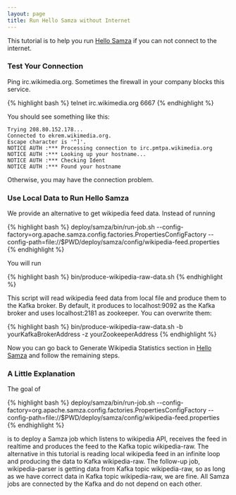 ```yaml
---
layout: page
title: Run Hello Samza without Internet
---
```

<!--
   Licensed to the Apache Software Foundation (ASF) under one or more
   contributor license agreements.  See the NOTICE file distributed with
   this work for additional information regarding copyright ownership.
   The ASF licenses this file to You under the Apache License, Version 2.0
   (the "License"); you may not use this file except in compliance with
   the License.  You may obtain a copy of the License at

       http://www.apache.org/licenses/LICENSE-2.0

   Unless required by applicable law or agreed to in writing, software
   distributed under the License is distributed on an "AS IS" BASIS,
   WITHOUT WARRANTIES OR CONDITIONS OF ANY KIND, either express or implied.
   See the License for the specific language governing permissions and
   limitations under the License.
-->

This tutorial is to help you run [Hello Samza](../../../startup/hello-samza/0.7.0/) if you can not connect to the internet. 

### Test Your Connection

Ping irc.wikimedia.org. Sometimes the firewall in your company blocks this service.

{% highlight bash %}
telnet irc.wikimedia.org 6667
{% endhighlight %}

You should see something like this:

```
Trying 208.80.152.178...
Connected to ekrem.wikimedia.org.
Escape character is '^]'.
NOTICE AUTH :*** Processing connection to irc.pmtpa.wikimedia.org
NOTICE AUTH :*** Looking up your hostname...
NOTICE AUTH :*** Checking Ident
NOTICE AUTH :*** Found your hostname
```

Otherwise, you may have the connection problem.

### Use Local Data to Run Hello Samza

We provide an alternative to get wikipedia feed data. Instead of running

{% highlight bash %}
deploy/samza/bin/run-job.sh --config-factory=org.apache.samza.config.factories.PropertiesConfigFactory --config-path=file://$PWD/deploy/samza/config/wikipedia-feed.properties
{% endhighlight %}

You will run

{% highlight bash %}
bin/produce-wikipedia-raw-data.sh
{% endhighlight %}

This script will read wikipedia feed data from local file and produce them to the Kafka broker. By default, it produces to localhost:9092 as the Kafka broker and uses localhost:2181 as zookeeper. You can overwrite them:

{% highlight bash %}
bin/produce-wikipedia-raw-data.sh -b yourKafkaBrokerAddress -z yourZookeeperAddress
{% endhighlight %}

Now you can go back to Generate Wikipedia Statistics section in [Hello Samza](../../../startup/hello-samza/0.7.0/) and follow the remaining steps.

### A Little Explanation

The goal of

{% highlight bash %}
deploy/samza/bin/run-job.sh --config-factory=org.apache.samza.config.factories.PropertiesConfigFactory --config-path=file://$PWD/deploy/samza/config/wikipedia-feed.properties
{% endhighlight %}

is to deploy a Samza job which listens to wikipedia API, receives the feed in realtime and produces the feed to the Kafka topic wikipedia-raw. The alternative in this tutorial is reading local wikipedia feed in an infinite loop and producing the data to Kafka wikipedia-raw. The follow-up job, wikipedia-parser is getting data from Kafka topic wikipedia-raw, so as long as we have correct data in Kafka topic wikipedia-raw, we are fine. All Samza jobs are connected by the Kafka and do not depend on each other.


